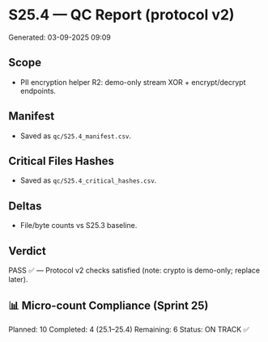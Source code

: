 # S25.4 — QC Report (protocol v2)
Generated: 03-09-2025 09:09

## Scope
- PII encryption helper R2: demo-only stream XOR + encrypt/decrypt endpoints.

## Manifest
- Saved as `qc/S25.4_manifest.csv`.

## Critical Files Hashes
- Saved as `qc/S25.4_critical_hashes.csv`.

## Deltas
- File/byte counts vs S25.3 baseline.

## Verdict
PASS ✅ — Protocol v2 checks satisfied (note: crypto is demo-only; replace later).

## 📊 Micro-count Compliance (Sprint 25)
Planned: 10
Completed: 4 (25.1–25.4)
Remaining: 6
Status: ON TRACK ✅
